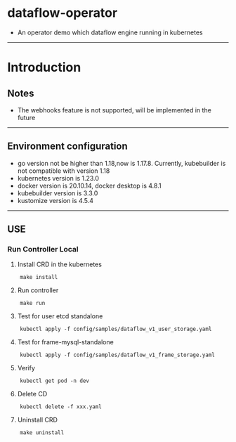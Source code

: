 # dataflow-operator

- An operator demo which dataflow engine running in kubernetes

---
# Introduction

## Notes 

- The webhooks feature is not supported, will be implemented in the future
---
## Environment configuration
- go version not be higher than 1.18,now is 1.17.8. Currently, kubebuilder is not compatible with version 1.18
- kubernetes version is 1.23.0
- docker version is 20.10.14, docker desktop is 4.8.1
- kubebuilder version is 3.3.0
- kustomize version is 4.5.4

---

## USE

### Run Controller Local

1. Install CRD in the kubernetes
```shell
    make install
```

2. Run controller
```shell
    make run
```

3. Test for user etcd standalone
```shell
    kubectl apply -f config/samples/dataflow_v1_user_storage.yaml
```

4. Test for frame-mysql-standalone

```shell
    kubectl apply -f config/samples/dataflow_v1_frame_storage.yaml
```

5. Verify
```shell
    kubectl get pod -n dev
```

6. Delete CD
```shell
    kubectl delete -f xxx.yaml
```

7. Uninstall CRD
```shell
    make uninstall
```
